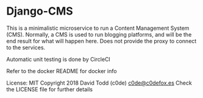 # Django-CMS

This is a minimalistic microservice to run a Content Management System (CMS).
Normally, a CMS is used to run blogging platforms, and will be the end result for what will happen here.
Does not provide the proxy to connect to the services.

Automatic unit testing is done by CircleCI

Refer to the docker README for docker info

License: MIT
Copyright 2018 David Todd (c0de) c0de@c0defox.es
Check the LICENSE file for further details
